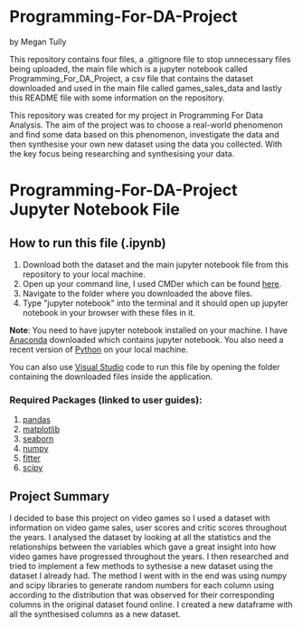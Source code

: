 # Programming-For-DA-Project
by Megan Tully

This repository contains four files, a .gitignore file to stop unnecessary files being uploaded, the main file which is a jupyter notebook called Programming_For_DA_Project, a csv file that contains the dataset downloaded and used in the main file called games_sales_data and lastly this README file with some information on the repository.

This repository was created for my project in Programming For Data Analysis. The aim of the project was to choose a  real-world phenomenon and find some data based on this phenomenon, investigate the data and then synthesise your own new dataset using the data you collected. With the key focus being researching and synthesising your data.


# Programming-For-DA-Project Jupyter Notebook File

## How to run this file (.ipynb)

1. Download both the dataset and the main jupyter notebook file from this repository to your local machine.
2. Open up your command line, I used CMDer which can be found [here](https://cmder.app/).
3. Navigate to the folder where you downloaded the above files.
4. Type "jupyter notebook" into the terminal and it should open up jupyter notebook in your browser with these files in it.

<b>Note</b>: You need to have jupyter notebook installed on your machine. I have [Anaconda](https://www.anaconda.com/) downloaded which contains jupyter notebook. You also need a recent version of [Python](https://www.python.org/downloads/) on your local machine.

You can also use [Visual Studio](https://code.visualstudio.com/download) code to run this file by opening the folder containing the downloaded files inside the application.

### Required Packages (linked to user guides):
1. [pandas](https://pandas.pydata.org/docs/user_guide/index.html#user-guide) 
2. [matplotlib](https://matplotlib.org/stable/users/index.html)
3. [seaborn](https://seaborn.pydata.org/tutorial.html)
4. [numpy](https://numpy.org/doc/stable/user/)
5. [fitter](https://fitter.readthedocs.io/en/latest/)
6. [scipy](https://docs.scipy.org/doc/scipy/tutorial/index.html)

## Project Summary

I decided to base this project on video games so I used a dataset with information on video game sales, user scores and critic scores throughout the years. I analysed the dataset by looking at all the statistics and the relationships between the variables which gave a great insight into how video games have progressed throughout the years. I then researched and tried to implement a few methods to sythesise a new dataset using the dataset I already had. The method I went with in the end was using numpy and scipy libraries to generate random numbers for each column using according to the distribution that was observed for their corresponding columns in the original dataset found online. I created a new dataframe with all the synthesised columns as a new dataset.   